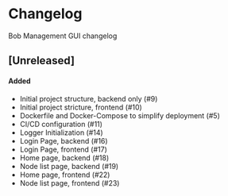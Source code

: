 # Changelog

Bob Management GUI changelog

## [Unreleased]

#### Added

- Initial project structure, backend only (#9)
- Initial project stricture, frontend (#10)
- Dockerfile and Docker-Compose to simplify deployment (#5)
- CI/CD configuration (#11)
- Logger Initialization (#14)
- Login Page, backend (#16)
- Login Page, frontend (#17)
- Home page, backend (#18)
- Node list page, backend (#19)
- Home page, frontend (#22)
- Node list page, frontend (#23)

